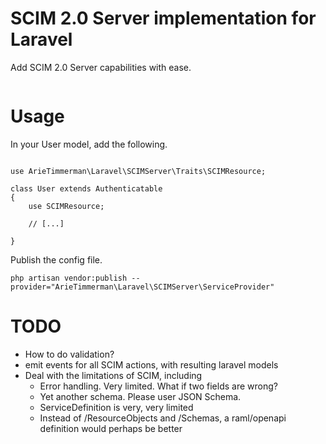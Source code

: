 
# SCIM 2.0 Server implementation for Laravel

Add SCIM 2.0 Server capabilities with ease.

~~~

~~~

# Usage

In your User model, add the following.

~~~.php

use ArieTimmerman\Laravel\SCIMServer\Traits\SCIMResource;

class User extends Authenticatable
{
    use SCIMResource;
    
    // [...]

}

~~~

Publish the config file.

~~~
php artisan vendor:publish --provider="ArieTimmerman\Laravel\SCIMServer\ServiceProvider"
~~~

# TODO

* How to do validation?
* emit events for all SCIM actions, with resulting laravel models
* Deal with the limitations of SCIM, including
	* Error handling. Very limited. What if two fields are wrong?
	* Yet another schema. Please user JSON Schema.
	* ServiceDefinition is very, very limited
	* Instead of /ResourceObjects and /Schemas, a raml/openapi definition would perhaps be better

